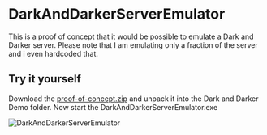 # DarkAndDarkerServerEmulator

This is a proof of concept that it would be possible to emulate a Dark and Darker server. Please note that I am emulating only a fraction of the server and i even hardcoded that. 

## Try it yourself
Download the [proof-of-concept.zip](https://github.com/gookie-dev/DarkAndDarkerServerEmulator/releases/download/0.1/proof-of-concept.zip) and unpack it into the Dark and Darker Demo folder. Now start the DarkAndDarkerServerEmulator.exe

![DarkAndDarkerServerEmulator](https://i.imgur.com/Ik7KXVF.gif)
